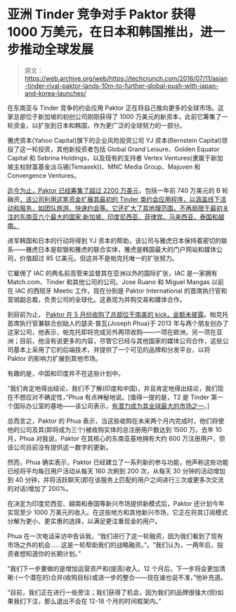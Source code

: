 # 亚洲 Tinder 竞争对手 Paktor 获得 1000 万美元，在日本和韩国推出，进一步推动全球发展

> 原文：<https://web.archive.org/web/https://techcrunch.com/2016/07/11/asian-tinder-rival-paktor-lands-10m-to-further-global-push-with-japan-and-korea-launches/>

在东南亚与 Tinder 竞争的约会应用 Paktor 正在将自己推向更多的全球市场。这家总部位于新加坡的初创公司刚刚获得了 1000 万美元的新资本，此前它筹集了一轮资金，以扩张到日本和韩国，作为更广泛的全球努力的一部分。

雅虎资本(Yahoo Capital)旗下的企业风险投资公司 YJ 资本(Bernstein Capital)领投了这一轮投资，其他新投资者包括 Global Grand Leisure、Golden Equator Capital 和 Sebrina Holdings，以及现有的支持者 Vertex Ventures(隶属于新加坡主权财富基金淡马锡(Temasek))、MNC Media Group、Majuven 和 Convergence Ventures。

[迄今为止，Paktor 已经筹集了超过 2200 万美元](https://web.archive.org/web/20230315015735/https://techcrunch.com/2014/11/17/with-5m-in-funding-tinder-like-paktor-wants-to-get-southeast-asia-using-dating-apps/)，包括一年前 740 万美元的 B 轮融资[，该公司利用这笔资金扩展其最初的 Tinder 类约会应用程序，以涵盖线下活动和服务，如团队旅游、快速约会等。它还扩大了其地理范围，不再局限于最初关注的东南亚六个最大的国家:新加坡、印度尼西亚、菲律宾、马来西亚、泰国和越南。](https://web.archive.org/web/20230315015735/https://techcrunch.com/2015/07/13/what-comes-after-love/)

进军韩国和日本的行动将得到 YJ 资本的帮助，该公司与雅虎日本保持着密切的联系——雅虎日本是软银和雅虎的联合实体，雅虎是韩国最大的门户网站和媒体公司，价值超过 85 亿美元。但这并不是帕克托唯一的扩张努力。

它雇佣了 IAC 的两名前高管来监督其在亚洲以外的国际扩张，IAC 是一家拥有 Match.com、Tinder 和其他公司的公司。Jose Ruano 和 Miguel Mangas 以前在 IAC 的西班牙 Meetic 工作，现在分别是 Paktor International 的首席执行官和营销副总裁，负责公司的全球化。这表现为并购交易和媒体合作。

到目前为止， [Paktor 在 5 月份收购了总部位于南美的 kick，金额未披露](https://web.archive.org/web/20230315015735/http://kickoffapp.co/uncategorized/kickoff-announces-acquisition-paktor-group/)。帕克托首席执行官兼联合创始人约瑟夫·普瓦(Joseph Phua)于 2013 年与两个朋友创办了这家公司，他表示，帕克托即将完成另外两项收购——一项在欧洲，另一项在亚洲；目前，他没有说更多的内容，尽管它已经与其他国家的媒体公司合作，这些公司基本上采用了它的后端技术，并提供了一个可见的品牌和分发平台，以将 Paktor 的影响力扩展到其他市场。

有趣的是，中国和印度并不在这些计划中。

“我们肯定地得出结论，我们不了解(印度和中国)，并且肯定地得出结论，我们现在不想应对不确定性，”Phua 有点神秘地说。[值得一提的是，T2 是 Tinder 第一个国际办公室的基地——该公司表示，[有潜力成为其全球最大的市场之一](https://web.archive.org/web/20230315015735/https://www.theguardian.com/world/2016/jul/09/india-love-revolution-dating-fun-arranged-marriage-apps-tinder)。]

总而言之，Paktor 的 Phua 表示，当这些收购在未来两个月内完成时，他们将使他的公司及其(即将成为三个)被收购实体的总注册用户数达到 1500 万。去年 10 月，Phua 对我说，Paktor 在其核心的东南亚基地拥有大约 600 万注册用户，但该公司目前没有提供这一数字的更新。

然而，Phua 确实表示，Paktor 已经建立了一系列新的参与功能，他声称这些功能已经将平均每日用户活动从每天 160 次刷到 200 次，从每天 30 分钟的活动增加到 40 分钟，并将活跃聊天(即在该服务上匹配的用户之间进行三次或更多次交流的对话)增加了 200%。

在决定为印度尼西亚、越南和泰国等新兴市场提供新模式后，Paktor 还计划今年实现至少 1000 万美元的收入。在这些地方和其他新兴市场，它正在将其订阅模式分解为更小、更实惠的选择，以满足更注重现金的用户。

Phua 在一次电话采访中告诉我，“我们进行了这一轮融资，因为我们看到了现有市场之外的机会……这是一轮帮助我们的战略融资。”。“我们认为，一两年后，投资者想知道你的长期计划。”

“我们下一步要做的是增加运营资产和(提高)收入。12 个月后，下一步将会更加清晰:(一个潜在的)合并(收购目标)或进一步的整合——现在谁也说不准，”他补充道。

“目前，我们正在进行一些旁注；我们获得了机会，因为我们的品牌很强大(但)如果我们下注，那么退出不会在 12-18 个月的时间框架内。”